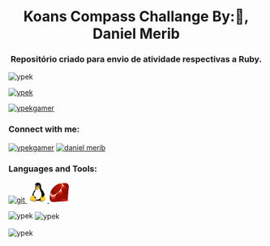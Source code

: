 <h1 align="center">Koans Compass Challange By:👋, Daniel Merib</h1>
<h3 align="center">Repositório criado para envio de atividade respectivas a Ruby.</h3>

<p align="left"> <img src="https://komarev.com/ghpvc/?username=ypek&label=Profile%20views&color=0e75b6&style=flat" alt="ypek" /> </p>

<p align="left"> <a href="https://github.com/ryo-ma/github-profile-trophy"><img src="https://github-profile-trophy.vercel.app/?username=ypek" alt="ypek" /></a> </p>

<p align="left"> <a href="https://twitter.com/ypekgamer" target="blank"><img src="https://img.shields.io/twitter/follow/ypekgamer?logo=twitter&style=for-the-badge" alt="ypekgamer" /></a> </p>

<h3 align="left">Connect with me:</h3>
<p align="left">
<a href="https://twitter.com/ypekgamer" target="blank"><img align="center" src="https://raw.githubusercontent.com/rahuldkjain/github-profile-readme-generator/master/src/images/icons/Social/twitter.svg" alt="ypekgamer" height="30" width="40" /></a>
<a href="https://linkedin.com/in/daniel merib" target="blank"><img align="center" src="https://raw.githubusercontent.com/rahuldkjain/github-profile-readme-generator/master/src/images/icons/Social/linked-in-alt.svg" alt="daniel merib" height="30" width="40" /></a>
</p>

<h3 align="left">Languages and Tools:</h3>
<p align="left"> <a href="https://git-scm.com/" target="_blank" rel="noreferrer"> <img src="https://www.vectorlogo.zone/logos/git-scm/git-scm-icon.svg" alt="git" width="40" height="40"/> </a> <a href="https://www.linux.org/" target="_blank" rel="noreferrer"> <img src="https://raw.githubusercontent.com/devicons/devicon/master/icons/linux/linux-original.svg" alt="linux" width="40" height="40"/> </a> <a href="https://www.ruby-lang.org/en/" target="_blank" rel="noreferrer"> <img src="https://raw.githubusercontent.com/devicons/devicon/master/icons/ruby/ruby-original.svg" alt="ruby" width="40" height="40"/> </a> </p>

<p><img align="left" src="https://github-readme-stats.vercel.app/api/top-langs?username=ypek&show_icons=true&locale=en&layout=compact" alt="ypek" /></p>

<p>&nbsp;<img align="center" src="https://github-readme-stats.vercel.app/api?username=ypek&show_icons=true&locale=en" alt="ypek" /></p>

<p><img align="center" src="https://github-readme-streak-stats.herokuapp.com/?user=ypek&" alt="ypek" /></p>
